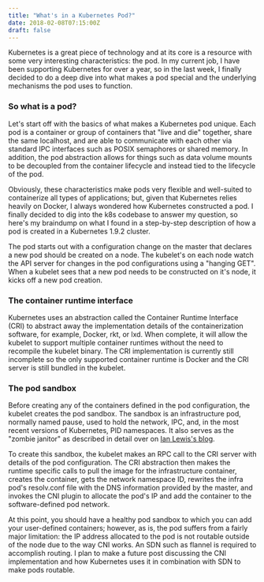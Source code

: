 ```yaml
---
title: "What's in a Kubernetes Pod?"
date: 2018-02-08T07:15:00Z
draft: false
---
```


Kubernetes is a great piece of technology and at its core is a resource with
some very interesting characteristics: the pod. In my current job, I have been
supporting Kubernetes for over a year, so in the last week, I finally decided to
do a deep dive into what makes a pod special and the underlying mechanisms the
pod uses to function.

### So what is a pod?

Let's start off with the basics of what makes a Kubernetes pod unique. Each pod
is a container or group of containers that "live and die" together, share the
same localhost, and are able to communicate with each other via standard IPC 
interfaces such as POSIX semaphores or shared memory. In addition, the pod
abstraction allows for things such as data volume mounts to be decoupled from
the container lifecycle and instead tied to the lifecycle of the pod.

Obviously, these characteristics make pods very flexible and well-suited to 
containerize all types of applications; but, given that Kubernetes
relies heavily on Docker, I always wondered how Kubernetes constructed
a pod. I finally decided to dig into the k8s codebase to answer my question, so
here's my braindump on what I found in a step-by-step description of how a pod is
created in a Kubernetes 1.9.2 cluster.

The pod starts out with a configuration change on the master that declares a new
pod should be created on a node. The kubelet's on each node watch the API server
for changes in the pod configurations using a "hanging GET". When a kubelet sees
that a new pod needs to be constructed on it's node, it kicks off a new pod
creation.

### The container runtime interface

Kubernetes uses an abstraction called the Container Runtime Interface (CRI) to 
abstract away the implementation details of the containerization software, for
example, Docker, rkt, or lxd. When complete, it will allow the kubelet to support
multiple container runtimes without the need to recompile the kubelet binary. 
The CRI implementation is currently still incomplete so the only supported 
container runtime is Docker and the CRI server is still bundled in the kubelet.

### The pod sandbox

Before creating any of the containers defined in the pod configuration, the
kubelet creates the pod sandbox. The sandbox is an infrastructure pod, normally
named pause, used to hold the network, IPC, and, in the most recent versions of
Kubernetes, PID namespaces. It also serves as the "zombie janitor" as described
in detail over on [Ian Lewis's blog](https://www.ianlewis.org/en/almighty-pause-container).

To create this sandbox, the kubelet makes an RPC call to the CRI server with
details of the pod configuration. The CRI abstraction then makes the runtime specific
calls to pull the image for the infrastructure container, creates the container,
gets the network namespace ID, rewrites the infra pod's resolv.conf file with the DNS
information provided by the master, and invokes the CNI plugin to allocate the
pod's IP and add the container to the software-defined pod network.

At this point, you should have a healthy pod sandbox to which you can add your
user-defined containers; however, as is, the pod suffers from a fairly major
limitation: the IP address allocated to the pod is not routable outside
of the node due to the way CNI works. An SDN such as flannel is required to
accomplish routing. I plan to make a future post discussing the CNI implementation
and how Kubernetes uses it in combination with SDN to make pods routable.
